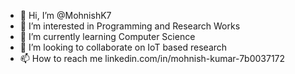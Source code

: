 - 👋 Hi, I’m @MohnishK7
- 👀 I’m interested in Programming and Research Works
- 🌱 I’m currently learning Computer Science
- 💞️ I’m looking to collaborate on IoT based research
- 📫 How to reach me linkedin.com/in/mohnish-kumar-7b0037172 

<!---
MohnishK7/MohnishK7 is a ✨ special ✨ repository because its `README.md` (this file) appears on your GitHub profile.
You can click the Preview link to take a look at your changes.
--->
